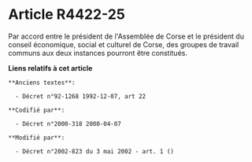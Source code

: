 # Article R4422-25

Par accord entre le président de l'Assemblée de Corse et le président du conseil économique, social et culturel de Corse, des
groupes de travail communs aux deux instances pourront être constitués.

**Liens relatifs à cet article**

	**Anciens textes**:

	  - Décret n°92-1268 1992-12-07, art 22

	**Codifié par**:

	  - Décret n°2000-318 2000-04-07

	**Modifié par**:

	  - Décret n°2002-823 du 3 mai 2002 - art. 1 ()
